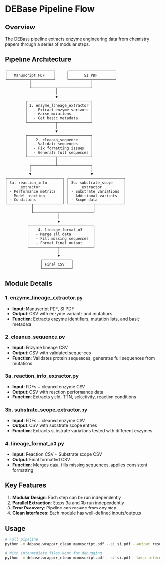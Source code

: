 # DEBase Pipeline Flow

## Overview
The DEBase pipeline extracts enzyme engineering data from chemistry papers through a series of modular steps.

## Pipeline Architecture

```
┌─────────────────────┐     ┌─────────────────────┐
│   Manuscript PDF    │     │       SI PDF        │
└──────────┬──────────┘     └──────────┬──────────┘
           │                           │
           └───────────┬───────────────┘
                       │
                       ▼
         ┌─────────────────────────────┐
         │ 1. enzyme_lineage_extractor │
         │   - Extract enzyme variants │
         │   - Parse mutations         │
         │   - Get basic metadata      │
         └─────────────┬───────────────┘
                       │
                       ▼
         ┌─────────────────────────────┐
         │    2. cleanup_sequence      │
         │   - Validate sequences      │
         │   - Fix formatting issues   │
         │   - Generate full sequences │
         └─────────────┬───────────────┘
                       │
           ┌───────────┴───────────────┐
           │                           │
           ▼                           ▼
┌─────────────────────────┐ ┌─────────────────────────┐
│ 3a. reaction_info       │ │ 3b. substrate_scope     │
│     _extractor          │ │     _extractor          │
│ - Performance metrics   │ │ - Substrate variations  │
│ - Model reaction        │ │ - Additional variants   │
│ - Conditions            │ │ - Scope data            │
└───────────┬─────────────┘ └───────────┬─────────────┘
            │                           │
            └───────────┬───────────────┘
                        │
                        ▼
          ┌─────────────────────────────┐
          │    4. lineage_format_o3     │
          │   - Merge all data          │
          │   - Fill missing sequences  │
          │   - Format final output     │
          └─────────────┬───────────────┘
                        │
                        ▼
                ┌─────────────┐
                │ Final CSV   │
                └─────────────┘
```

## Module Details

### 1. enzyme_lineage_extractor.py
- **Input**: Manuscript PDF, SI PDF
- **Output**: CSV with enzyme variants and mutations
- **Function**: Extracts enzyme identifiers, mutation lists, and basic metadata

### 2. cleanup_sequence.py  
- **Input**: Enzyme lineage CSV
- **Output**: CSV with validated sequences
- **Function**: Validates protein sequences, generates full sequences from mutations

### 3a. reaction_info_extractor.py
- **Input**: PDFs + cleaned enzyme CSV
- **Output**: CSV with reaction performance data
- **Function**: Extracts yield, TTN, selectivity, reaction conditions

### 3b. substrate_scope_extractor.py
- **Input**: PDFs + cleaned enzyme CSV  
- **Output**: CSV with substrate scope entries
- **Function**: Extracts substrate variations tested with different enzymes

### 4. lineage_format_o3.py
- **Input**: Reaction CSV + Substrate scope CSV
- **Output**: Final formatted CSV
- **Function**: Merges data, fills missing sequences, applies consistent formatting

## Key Features

1. **Modular Design**: Each step can be run independently
2. **Parallel Extraction**: Steps 3a and 3b run independently 
3. **Error Recovery**: Pipeline can resume from any step
4. **Clean Interfaces**: Each module has well-defined inputs/outputs

## Usage

```bash
# Full pipeline
python -m debase.wrapper_clean manuscript.pdf --si si.pdf --output results.csv

# With intermediate files kept for debugging  
python -m debase.wrapper_clean manuscript.pdf --si si.pdf --keep-intermediates
```